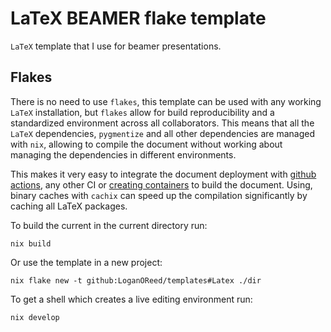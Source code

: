 # LaTeX BEAMER flake template

`LaTeX` template that I use for beamer presentations.

## Flakes

There is no need to use `flakes`, this template can be used with any working
`LaTeX` installation, but `flakes` allow for build reproducibility and a
standardized environment across all collaborators. This means that all the
`LaTeX` dependencies, `pygmentize` and all other dependencies are managed with
`nix`, allowing to compile the document without working about managing the
dependencies in different environments.

This makes it very easy to integrate the document deployment with [github
actions](https://github.com/marketplace/actions/install-nix#usage-with-flakes),
any other CI or [creating containers](https://nix.dev/tutorials/building-and-running-docker-images)
to build the document. Using, binary caches with `cachix` can speed up the
compilation significantly by caching all LaTeX packages.

To build the current in the current directory run:

```
nix build
```

Or use the template in a new project:

```
nix flake new -t github:LoganOReed/templates#Latex ./dir
```

To get a shell which creates a live editing environment run:

```
nix develop
```
